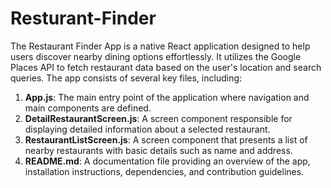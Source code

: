 # Resturant-Finder
The Restaurant Finder App is a native React application designed to help users discover nearby dining options effortlessly. It utilizes the Google Places API to fetch restaurant data based on the user's location and search queries. The app consists of several key files, including:

1. **App.js**: The main entry point of the application where navigation and main components are defined.
2. **DetailRestaurantScreen.js**: A screen component responsible for displaying detailed information about a selected restaurant.
3. **RestaurantListScreen.js**: A screen component that presents a list of nearby restaurants with basic details such as name and address.
4. **README.md**: A documentation file providing an overview of the app, installation instructions, dependencies, and contribution guidelines.
